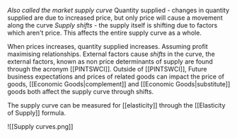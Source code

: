 *Also called the market supply curve*
Quantity supplied - changes in quantity supplied are due to increased price, but only price will cause a movement along the curve
*Supply shifts* - the supply itself is shifting due to factors which aren't price. This affects the entire supply curve as a whole.

When prices increases, quantity supplied increases. Assuming profit maximising relationships. External factors cause *shifts* in the curve, the external factors, known as non price determinants of supply are found through the acronym [[PINTSWCI]]. Outside of [[PINTSWCI]], Future business expectations and prices of related goods can impact the price of goods, [[Economic Goods|complement]] and [[Economic Goods|substitute]] goods both affect the supply curve through shifts. 

The supply curve can be measured for [[elasticity]] through the [[Elasticity of Supply]] formula.

![[Supply curves.png]]


